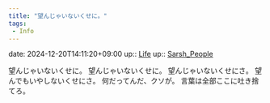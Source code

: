 ```yaml
---
title: "望んじゃいないくせに。"
tags:
 - Info
---
```


date: 2024-12-20T14:11:20+09:00
up:: [Life](../Bar/Novel/Chaos/Life.md)
up:: [Sarsh_People](../Bar/Novel/Nacaria/Sarsh_People.md)

望んじゃいないくせに。
望んじゃいないくせに。
望んじゃいないくせにさ。
望んでもいやしないくせにさ。
何だってんだ、クソが。
言葉は全部ここに吐き捨てろ。